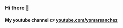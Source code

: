 ### Hi there 👋

#### My youtube channel 👉 [youtube.com/yomarsanchez](https://www.youtube.com/channel/UCVKpRto6o7WRi-izbGvQ1gQ?view_as=subscriber)


<!--
**yomarsanchez/yomarsanchez** is a ✨ _special_ ✨ repository because its `README.md` (this file) appears on your GitHub profile.

Here are some ideas to get you started:

- 🔭 I’m currently working on ...
- 🌱 I’m currently learning ...
- 👯 I’m looking to collaborate on ...
- 🤔 I’m looking for help with ...
- 💬 Ask me about ...
- 📫 How to reach me: ...
- 😄 Pronouns: ...
- ⚡ Fun fact: ...
-->
